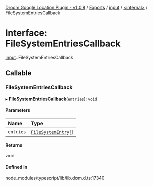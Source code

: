[Droom Google Location Plugin - v1.0.8](../README.md) / [Exports](../modules.md) / [input](../modules/input.md) / [<internal\>](../modules/input._internal_.md) / FileSystemEntriesCallback

# Interface: FileSystemEntriesCallback

[input](../modules/input.md).[<internal>](../modules/input._internal_.md).FileSystemEntriesCallback

## Callable

### FileSystemEntriesCallback

▸ **FileSystemEntriesCallback**(`entries`): `void`

#### Parameters

| Name | Type |
| :------ | :------ |
| `entries` | [`FileSystemEntry`](../modules/input._internal_.md#filesystementry)[] |

#### Returns

`void`

#### Defined in

node_modules/typescript/lib/lib.dom.d.ts:17340
